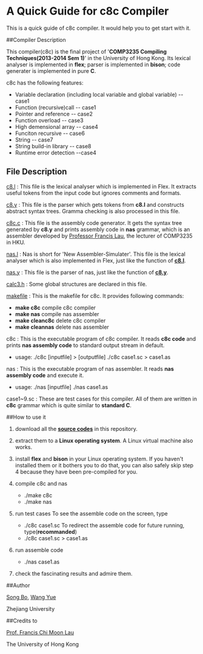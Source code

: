 A Quick Guide for c8c Compiler
==================
This is a quick guide of c8c compiler. It would help you to get start with it.

##Compiler Description

This compiler(c8c) is the final project of '**COMP3235 Compiling Techniques(2013-2014 Sem 1)**' in the University of Hong Kong. Its lexical analyser is implemented in **flex**; parser is implemented in **bison**; code generater is implemented in pure **C**.

c8c has the following features:

- Variable declaration (including local variable and global variable) -- case1
- Function (recursive)call -- case1
- Pointer and reference -- case2
- Function overload -- case3
- High demensional array -- case4
- Funciton recursive -- case6
- String -- case7
- String build-in library -- case8
- Runtime error detection --case4

## File Description

[c8.l](./c8.l)
:   This file is the lexical analyser which is implemented in Flex. It extracts useful tokens from the input code but ignores comments and formats. 

[c8.y](./c8.y)
:   This file is the parser which gets tokens from **c8.l** and constructs abstract syntax trees. Gramma checking is also processed in this file.

[c8c.c](./c8c.c)
:   This file is the assembly code generator. It gets the syntax tree generated by **c8.y** and prints assembly code in **nas** grammar, which is an assembler developed by [Professor Francis Lau](http://i.cs.hku.hk/~fcmlau/), the lecturer of COMP3235 in HKU. 

[nas.l](./nas.l)
:   Nas is short for 'New Assembler-Simulater'. This file is the lexical analyser which is also implemented in Flex, just like the function of **[c8.l](./c8.l)**.

[nas.y](./nas.y)
:   This file is the parser of nas, just like the function of **[c8.y](./c8.y)**.

[calc3.h](./calc3.h)
:    Some global structures are declared in this file.

[makefile](./makefile)
:   This is the makefile for c8c. It provides following commands:
 - **make c8c** compile c8c compiler
 - **make nas** compile nas assembler
 - **make cleanc8c** delete c8c compiler
 - **make cleannas** delete nas assembler

c8c
:    This is the executable program of c8c compiler. It reads **c8c code** and prints **nas assembly code** to standard output stream in default. 
- usage: 
	./c8c [inputfile] > [outputfile]
	./c8c case1.sc > case1.as

nas
:   This is the executable program of nas assembler. It reads **nas assembly code** and execute it. 
- usage:
	./nas [inputfile]
	./nas case1.as

case1~9.sc
:   These are test cases for this compiler. All of them are written in **c8c** grammar which is quite similar to **standard C**.

##How to use it

1. download all the **[source codes](https://github.com/zjusbo/c8)** in this repository.

2. extract them to a **Linux operating system**. A Linux virtual machine also works.

3. install **flex** and **bison** in your Linux operating system. If you haven't installed them or it bothers you to do that, you can also safely skip step 4 because they have been pre-compiled for you. 

4. compile c8c and nas 
	- ./make c8c
	- ./make nas

5. run test cases
To see the assemble code on the screen, type
	- ./c8c case1.sc
To redirect the assemble code for future running, type(**recommanded**)
	- ./c8c case1.sc > case1.as

6. run assemble code
	- ./nas case1.as

7. check the fascinating results and admire them.

##Author

[Song Bo](mailto:sbo@zju.edu.cn), [Wang Yue](mailto:3110101447@zju.edu.cn) 

Zhejiang University

##Credits to

[Prof. Francis Chi Moon Lau](http://i.cs.hku.hk/~fcmlau/)

The University of Hong Kong
